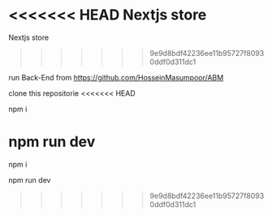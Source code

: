 <<<<<<< HEAD
Nextjs store
=======
Nextjs store  
>>>>>>> 9e9d8bdf42236ee11b95727f80930ddf0d311dc1

run Back-End from https://github.com/HosseinMasumpoor/ABM

clone this repositorie
<<<<<<< HEAD

npm i

npm run dev
=======

npm i

npm run dev
>>>>>>> 9e9d8bdf42236ee11b95727f80930ddf0d311dc1
